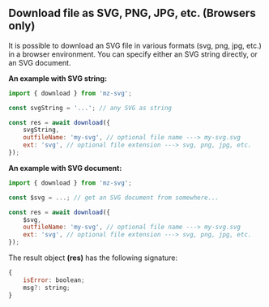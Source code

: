 ## Download file as SVG, PNG, JPG, etc. (Browsers only)

It is possible to download an SVG file in various formats (svg, png, jpg, etc.) in  a browser environment. You can specify either an SVG string directly, or an SVG document.

**An example with SVG string:**

```js
import { download } from 'mz-svg';

const svgString = '...'; // any SVG as string

const res = await download({
    svgString,
    outfileName: 'my-svg', // optional file name ---> my-svg.svg
    ext: 'svg', // optional file extension ---> svg, png, jpg, etc.
});
```

**An example with SVG document:**

```js
import { download } from 'mz-svg';

const $svg = ...; // get an SVG document from somewhere...

const res = await download({
    $svg,
    outfileName: 'my-svg', // optional file name ---> my-svg.svg
    ext: 'svg', // optional file extension ---> svg, png, jpg, etc.
});
```


The result object **(res)** has the following signature:

```js
{
    isError: boolean;
    msg?: string;
}
```
